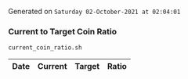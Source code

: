 Generated on `Saturday 02-October-2021 at 02:04:01`

### Current to Target Coin Ratio
`current_coin_ratio.sh`

Date|Current|Target|Ratio
---|---|---|---
